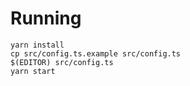 # Running

```
yarn install
cp src/config.ts.example src/config.ts
$(EDITOR) src/config.ts
yarn start
```
